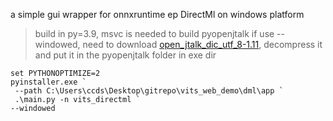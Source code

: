 a simple gui wrapper for onnxruntime ep DirectMl on windows platform
> build in py=3.9, msvc is needed to build pyopenjtalk
> if use --windowed, need to download [open_jtalk_dic_utf_8-1.11](https://github.com/r9y9/open_jtalk/releases/download/v1.11.1/open_jtalk_dic_utf_8-1.11.tar.gz), decompress it and put it in the pyopenjtalk folder in exe dir 

```pwsh
set PYTHONOPTIMIZE=2
pyinstaller.exe `
 --path C:\Users\ccds\Desktop\gitrepo\vits_web_demo\dml\app `
 .\main.py -n vits_directml `
--windowed
```